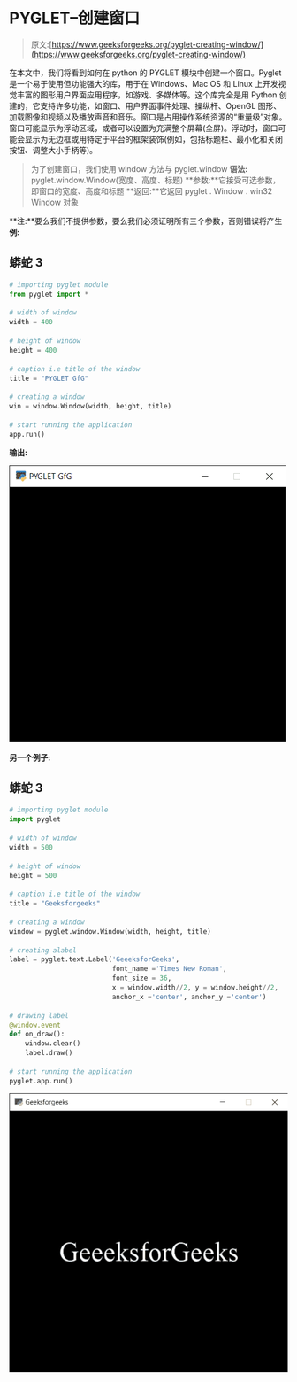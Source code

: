 # PYGLET–创建窗口

> 原文:[https://www.geeksforgeeks.org/pyglet-creating-window/](https://www.geeksforgeeks.org/pyglet-creating-window/)

在本文中，我们将看到如何在 python 的 PYGLET 模块中创建一个窗口。Pyglet 是一个易于使用但功能强大的库，用于在 Windows、Mac OS 和 Linux 上开发视觉丰富的图形用户界面应用程序，如游戏、多媒体等。这个库完全是用 Python 创建的，它支持许多功能，如窗口、用户界面事件处理、操纵杆、OpenGL 图形、加载图像和视频以及播放声音和音乐。窗口是占用操作系统资源的“重量级”对象。窗口可能显示为浮动区域，或者可以设置为充满整个屏幕(全屏)。浮动时，窗口可能会显示为无边框或用特定于平台的框架装饰(例如，包括标题栏、最小化和关闭按钮、调整大小手柄等)。

> 为了创建窗口，我们使用 window 方法与 pyglet.window
> **语法:** pyglet.window.Window(宽度、高度、标题)
> **参数:**它接受可选参数，即窗口的宽度、高度和标题
> **返回:**它返回 pyglet . Window . win32 Window 对象

**注:**要么我们不提供参数，要么我们必须证明所有三个参数，否则错误将产生
**例:**

## 蟒蛇 3

```py
# importing pyglet module
from pyglet import *

# width of window
width = 400

# height of window
height = 400

# caption i.e title of the window
title = "PYGLET GfG"

# creating a window
win = window.Window(width, height, title)

# start running the application
app.run()
```

**输出:**

![](img/6aa0f3c1b4d12f55ebcff73fe3791707.png)

**另一个例子:**

## 蟒蛇 3

```py
# importing pyglet module
import pyglet

# width of window
width = 500

# height of window
height = 500

# caption i.e title of the window
title = "Geeksforgeeks"

# creating a window
window = pyglet.window.Window(width, height, title)

# creating alabel
label = pyglet.text.Label('GeeeksforGeeks',
                          font_name ='Times New Roman',
                          font_size = 36,
                          x = window.width//2, y = window.height//2,
                          anchor_x ='center', anchor_y ='center')

# drawing label
@window.event
def on_draw():
    window.clear()
    label.draw()

# start running the application
pyglet.app.run()
```

![](img/51ca03b64ee95070092297ac8accb92d.png)